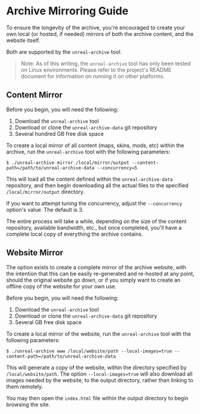 # Archive Mirroring Guide

To ensure the longevity of the archive, you're encouraged to create your own 
local (or hosted, if needed) mirrors of both the archive content, and the 
website itself.

Both are supported by the `unreal-archive` tool.

> Note: As of this writing, the `unreal-archive` tool has only been tested on 
> Linux environments. Please refer to the project's README document for 
> information on running it on other platforms.

## Content Mirror

Before you begin, you will need the following:

1. Download the `unreal-archive` tool
2. Download or clone the `unreal-archive-data` git repository
3. Several hundred GB free disk space

To create a local mirror of all content (maps, skins, mods, etc) within the 
archive, run the `unreal-archive` tool with the following parameters:

```
$ ./unreal-archive mirror /local/mirror/output --content-path=/path/to/unreal-archive-data --concurrency=5
```

This will load all the content defined within the `unreal-archive-data` 
repository, and then begin downloading all the actual files to the specified 
`/local/mirror/output` directory.

If you want to attempt tuning the concurrency, adjust the `--concurrency` 
option's value. The default is 3.

The entire process will take a while, depending on the size of the content 
repository, available bandwidth, etc., but once completed, you'll have a 
complete local copy of everything the archive contains.

## Website Mirror

The option exists to create a complete mirror of the archive website, with the
intention that this can be easily re-generated and re-hosted at any point, 
should the original website go down, or if you simply want to create an offline
copy of the website for your own use.

Before you begin, you will need the following:

1. Download the `unreal-archive` tool
2. Download or clone the `unreal-archive-data` git repository
3. Several GB free disk space

To create a local mirror of the website, run the `unreal-archive` tool with the
following parameters:

```
$ ./unreal-archive www /local/website/path --local-images=true --content-path=/path/to/unreal-archive-data
```

This will generate a copy of the website, within the directory specified by 
`/local/website/path`. The option `--local-images=true` will also download all 
images needed by the website, to the output directory, rather than linking to 
them remotely.

You may then open the `index.html` file within the output directory to begin 
browsing the site.
